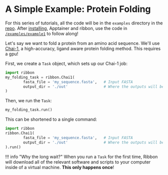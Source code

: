 
# A Simple Example: Protein Folding

For this series of tutorials, all the code will be in the `examples` directory in the [repo](https://github.com/degrado-lab/Ribbon). After [installing](installation.md), Apptainer and ribbon, use the code in [`/examples/example1`](https://github.com/degrado-lab/Ribbon/tree/main/examples/example1) to follow along!

Let's say we want to fold a protein from an amino acid sequence. We'll use [Chai-1](https://github.com/chaidiscovery/chai-lab), a high-accuracy, ligand aware protein folding method. This requires a gpu!

First, we create a `Task` object, which sets up our Chai-1 job:

```python
import ribbon
my_folding_task = ribbon.Chai1(
        fasta_file = 'my_sequence.fasta',   # Input FASTA
        output_dir = './out'                # Where the outputs will be stored
)
```

Then, we run the `Task`:
```python
my_folding_task.run()
```

This can be shortened to a single command:
```python
import ribbon
ribbon.Chai1(
        fasta_file = 'my_sequence.fasta',   # Input FASTA
        output_dir = './out'                # Where the outputs will be stored
).run()
```

!!! info "Why the long wait?"
    When you run a `Task` for the first time, Ribbon will download all of the relevant software and scripts to your computer inside of a virtual machine. __This only happens once__!

